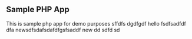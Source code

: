 ## Sample PHP App 
This is sample php app for demo purposes
sffdfs
dgdfgdf
hello
fsdfsadfdf
dfa
newsdfsdafsdafdfgsfsaddf
 new
dd
sdfd
sd
